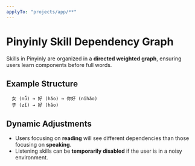 ```yaml
---
applyTo: "projects/app/**"
---
```


# Pinyinly Skill Dependency Graph

Skills in Pinyinly are organized in a **directed weighted graph**, ensuring users learn components
before full words.

## Example Structure

```
  女 (nǚ) → 好 (hǎo) → 你好 (nǐhǎo)
  子 (zǐ) → 好 (hǎo)
```

## Dynamic Adjustments

- Users focusing on **reading** will see different dependencies than those focusing on **speaking**.
- Listening skills can be **temporarily disabled** if the user is in a noisy environment.
